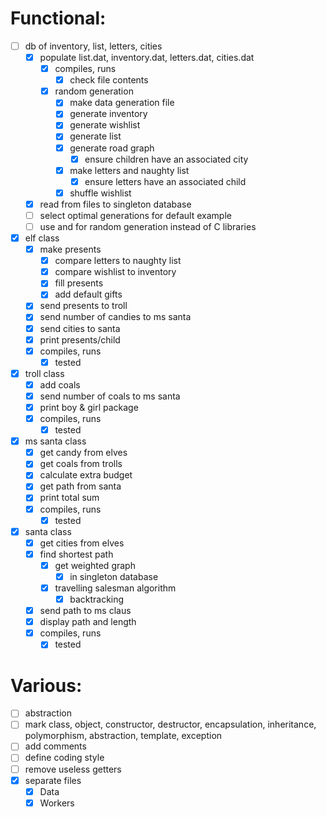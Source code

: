 # Functional:
- [ ] db of inventory, list, letters, cities
    - [x] populate list.dat, inventory.dat, letters.dat, cities.dat
        - [x] compiles, runs
            - [x] check file contents
        - [x] random generation
            - [x] make data generation file
            - [x] generate inventory
            - [x] generate wishlist
            - [x] generate list
            - [x] generate road graph
                - [x] ensure children have an associated city
            - [x] make letters and naughty list
                - [x] ensure letters have an associated child
            - [x] shuffle wishlist
    - [x] read from files to singleton database   
    - [ ] select optimal generations for default example
    - [ ] use <chrono> and <random> for random generation instead of C libraries
- [x] elf class
    - [x] make presents
        - [x] compare letters to naughty list
        - [x] compare wishlist to inventory
        - [x] fill presents
        - [x] add default gifts
    - [x] send presents to troll
    - [x] send number of candies to ms santa
    - [x] send cities to santa
    - [x] print presents/child
    - [x] compiles, runs
        - [x] tested
- [x] troll class
    - [x] add coals
    - [x] send number of coals to ms santa
    - [x] print boy & girl package
    - [x] compiles, runs
        - [x] tested
- [x] ms santa class
    - [x] get candy from elves
    - [x] get coals from trolls
    - [x] calculate extra budget
    - [x] get path from santa
    - [x] print total sum
    - [x] compiles, runs
        - [x] tested
- [x] santa class
    - [x] get cities from elves
    - [x] find shortest path
        - [x] get weighted graph
            - [x] in singleton database
        - [x] travelling salesman algorithm
            - [x] backtracking
    - [x] send path to ms claus
    - [x] display path and length
    - [x] compiles, runs
        - [x] tested

# Various:
- [ ] abstraction
- [ ] mark class, object, constructor, destructor, encapsulation, inheritance, polymorphism, abstraction, template, exception
- [ ] add comments
- [ ] define coding style
- [ ] remove useless getters
- [x] separate files
    - [x] Data
    - [x] Workers
